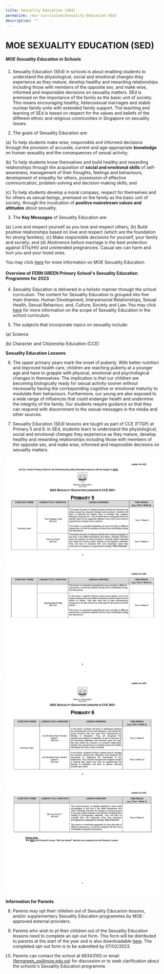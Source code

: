 ```yaml
---
title: Sexuality Education (SEd)
permalink: /our-curriculum/Sexuality-Education-SEd/
description: ""
---
```


# MOE SEXUALITY EDUCATION (SED)

##### MOE Sexuality Education in Schools

1. Sexuality Education (SEd) in schools is about enabling students to understand the physiological, social and emotional changes they experience as they mature, develop healthy and rewarding relationships including those with members of the opposite sex, and make wise, informed and responsible decisions on sexuality matters. SEd is premised on the importance of the family as the basic unit of society. This means encouraging healthy, heterosexual marriages and stable nuclear family units with extended family support. The teaching and learning of SEd is based on respect for the values and beliefs of the different ethnic and religious communities in Singapore on sexuality issues.

2. The goals of Sexuality Education are:

(a) To help students make wise, responsible and informed decisions through the provision of accurate, current and age-appropriate **knowledge** on human sexuality and the consequences of sexual activity;

(b) To help students know themselves and build healthy and rewarding relationships through the acquisition of **social and emotional skills** of self-awareness, management of their thoughts, feelings and behaviours, development of empathy for others, possession of effective communication, problem-solving and decision-making skills; and

(c) To help students develop a moral compass, respect for themselves and for others as sexual beings, premised on the family as the basic unit of society, through the inculcation of **positive mainstream values and attitudes** about sexuality.
			
3. The **Key Messages** of Sexuality Education are:

(a) Love and respect yourself as you love and respect others;
(b) Build positive relationships based on love and respect (which are the foundation for strong families);
(c) Make responsible decisions for yourself, your family and society; and
(d) Abstinence before marriage is the best protection against STIs/HIV and unintended pregnancies. Casual sex can harm and hurt you and your loved ones.
			 
You may click [here](https://go.gov.sg/moe-sexuality-education) for more information on MOE Sexuality Education.


#### Overview of FERN GREEN Primary School's Sexuality Education Programme for 2023

4. Sexuality Education is delivered in a holistic manner through the school curriculum. The content for Sexuality Education is grouped into five main themes: Human Development, Interpersonal Relationships, Sexual Health, Sexual Behaviour, and, Culture, Society and Law. You may click [here](https://go.gov.sg/moe-sexuality-education-scope) for more information on the scope of Sexuality Education in the school curriculum.

5. The subjects that incorporate topics on sexuality include:

(a) Science

(b) Character and Citizenship Education (CCE)

**Sexuality Education Lessons**:

6. The upper primary years mark the onset of puberty. With better nutrition and improved health care, children are reaching puberty at a younger age and have to grapple with physical, emotional and psychological changes in themselves. The implication is that our children are becoming biologically ready for sexual activity sooner without necessarily having the corresponding cognitive or emotional maturity to modulate their behaviours. Furthermore, our young are also exposed to a wide range of influences that could endanger health and undermine the integrity of the family. Our students require guidance so that they can respond with discernment to the sexual messages in the media and other sources.

7. Sexuality Education (SEd) lessons are taught as part of CCE (FTGP) at Primary 5 and 6. In SEd, students learn to understand the physiological, social and emotional changes they experience as they mature, develop healthy and rewarding relationships including those with members of the opposite sex, and make wise, informed and responsible decisions on sexuality matters.

![](/images/Sexuality%20Education%20(SED)/2023%20sed%201.jpg)
![](/images/Sexuality%20Education%20(SED)/2023%20sed%202.jpg)
![](/images/Sexuality%20Education%20(SED)/2023%20sed%203.jpg)
![](/images/Sexuality%20Education%20(SED)/2023%20sed%204.jpg)

**Information for Parents**

8. Parents may opt their children out of Sexuality Educarion lessons, and/or supplementary Sexuality Education programmes by MOE-approved external providers.

9. Parents who wish to pt their children out of the Sexuality Education lessons need to complete an opt-out form. This form will be distributed to parents at the start of the year and is also downloadable [here](https://form.gov.sg/63d37ad78de0970012b9f40d). The completed opt-out form is to be submitted by 07/02/2023.

10. Parents can contact the school at 68343100 or email (ferngreen_ps@moe.edu.sg) for discussion or to seek clarification about the schools's Sexuality Education programme.
